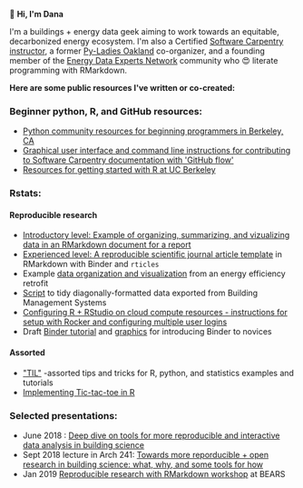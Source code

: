 :wave: **Hi, I'm Dana**

I'm a buildings + energy data geek aiming to work towards an equitable, decarbonized energy ecosystem. I'm also a Certified [Software Carpentry](https://carpentries.org/about/) [instructor](https://carpentries.org/become-instructor/), a former [Py-Ladies Oakland](https://www.meetup.com/Oakland-PyLadies/) co-organizer, and a founding member of the [Energy Data Experts Network](http://www.energyden.org/) community who :heart_eyes: literate programming with RMarkdown. 

**Here are some public resources I've written or co-created:**

### Beginner python, R, and GitHub resources: 
  - [Python community resources for beginning programmers in Berkeley, CA](https://github.com/dmgt/190C__py_communities_intro/blob/master/resources.md)
  - [Graphical user interface and command line instructions for contributing to Software Carpentry documentation with 'GitHub flow'](https://github.com/dmgt/swc_github_flow/blob/master/for_novice_contributors.md)
  - [Resources for getting started with R at UC Berkeley](https://github.com/dmgt/TIL/blob/master/getting_started_in_R.md)
    
### Rstats:
 #### Reproducible research
  - [Introductory level: Example of organizing, summarizing, and vizualizing data in an RMarkdown document for a report](https://github.com/dmgt/example_data_processing)
  - [Experienced level: A reproducible scientific journal article template](https://github.com/dmgt/rmd-example) in RMarkdown with Binder and `rticles`
  - Example [data organization and visualization](https://gist.github.com/dmgt/d3c12beada9e794d5f04fcc951ee2479) from an energy efficiency retrofit 
  - [Script](https://github.com/dmgt/bms_data_wrangling/tree/master/transform_diagonal_data) to tidy diagonally-formatted data exported from Building Management Systems
  - [Configuring R + RStudio on cloud compute resources - instructions for setup with Rocker and configuring multiple user logins](https://github.com/dmgt/TIL/blob/master/howto_set_up_multiple_users_on_Rstudio_on_Docker.md)
  - Draft [Binder tutorial](https://github.com/dmgt/binder_tutorial/blob/master/tutorial.md) and [graphics](https://github.com/dmgt/presentations/blob/master/2018_binder_intro_diagram.pdf) for introducing Binder to novices
  
 #### Assorted 
  - ["TIL"](https://github.com/dmgt/TIL/blob/master/TIL.md) -assorted tips and tricks for R, python, and statistics examples and tutorials
  - [Implementing Tic-tac-toe in R](https://github.com/dmgt/r_tic_tac_toe)
 
### Selected presentations:
   - June 2018 : [Deep dive on tools for more reproducible and interactive data analysis in building science](https://github.com/dmgt/presentations/blob/master/2018_06_23_conversation_on_tools_for_reproducible_data_analysis.pdf)
   - Sept 2018 lecture in Arch 241: [Towards more reporducible + open research in building science: what, why, and some tools for how](https://github.com/dmgt/presentations/blob/master/2018_09_27_Arch240_reproducibility_lecture_and_demo_extended.pdf)
   - Jan 2019 [Reproducible research with RMarkdown workshop](https://github.com/dmgt/presentations/blob/master/2019_01_03_mini_markdown_workshop.pdf) at BEARS


